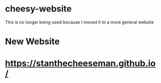 # cheesy-website
This is no longer being used because I moved it to a more general website
# New Website
# https://stanthecheeseman.github.io/
